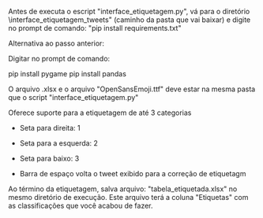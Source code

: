 Antes de executa o escript "interface_etiquetagem.py", vá para o diretório
 \interface_etiquetagem_tweets" (caminho da pasta que vai baixar) e digite 
 no prompt de comando: "pip install requirements.txt"


Alternativa ao passo anterior:

Digitar no prompt de comando:

pip install pygame
pip install pandas

O arquivo .xlsx e o arquivo "OpenSansEmoji.ttf" deve estar na mesma pasta que o script "interface_etiquetagem.py"

Oferece suporte para a etiquetagem de até 3 categorias

- Seta para direita: 1
- Seta para a esquerda: 2
- Seta para baixo: 3

- Barra de espaço volta o tweet exibido para a correção de etiquetagm

Ao término da etiquetagem, salva arquivo: "tabela_etiquetada.xlsx" no mesmo diretório de execução. 
Este arquivo terá a coluna "Etiquetas" com as classificações que você acabou de fazer. 


